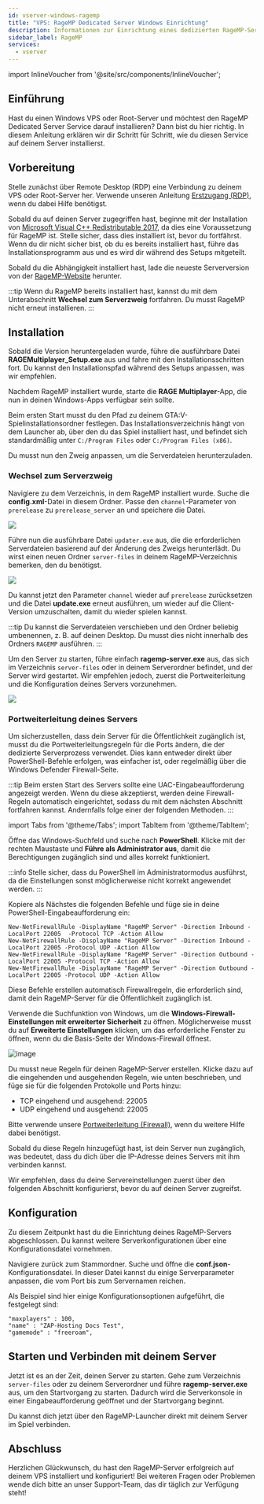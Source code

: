 ```yaml
---
id: vserver-windows-ragemp
title: "VPS: RageMP Dedicated Server Windows Einrichtung"
description: Informationen zur Einrichtung eines dedizierten RageMP-Servers auf einem Windows VPS von ZAP-Hosting – ZAP-Hosting.com-Dokumentation
sidebar_label: RageMP
services:
  - vserver
---
```


import InlineVoucher from '@site/src/components/InlineVoucher';

## Einführung

Hast du einen Windows VPS oder Root-Server und möchtest den RageMP Dedicated Server Service darauf installieren? Dann bist du hier richtig. In diesem Anleitung erklären wir dir Schritt für Schritt, wie du diesen Service auf deinem Server installierst.

<InlineVoucher />

## Vorbereitung

Stelle zunächst über Remote Desktop (RDP) eine Verbindung zu deinem VPS oder Root-Server her. Verwende unseren Anleitung [Erstzugang (RDP)](vserver-windows-userdp.md), wenn du dabei Hilfe benötigst.

Sobald du auf deinen Server zugegriffen hast, beginne mit der Installation von [Microsoft Visual C++ Redistributable 2017](https://aka.ms/vs/15/release/VC_redist.x64.exe), da dies eine Voraussetzung für RageMP ist. Stelle sicher, dass dies installiert ist, bevor du fortfährst. Wenn du dir nicht sicher bist, ob du es bereits installiert hast, führe das Installationsprogramm aus und es wird dir während des Setups mitgeteilt.

Sobald du die Abhängigkeit installiert hast, lade die neueste Serverversion von der [RageMP-Website](https://cdn.rage.mp/public/files/RAGEMultiplayer_Setup.exe) herunter.

:::tip
Wenn du RageMP bereits installiert hast, kannst du mit dem Unterabschnitt **Wechsel zum Serverzweig** fortfahren. Du musst RageMP nicht erneut installieren.
:::

## Installation

Sobald die Version heruntergeladen wurde, führe die ausführbare Datei **RAGEMultiplayer_Setup.exe** aus und fahre mit den Installationsschritten fort. Du kannst den Installationspfad während des Setups anpassen, was wir empfehlen.

Nachdem RageMP installiert wurde, starte die **RAGE Multiplayer**-App, die nun in deinen Windows-Apps verfügbar sein sollte.

Beim ersten Start musst du den Pfad zu deinem GTA:V-Spielinstallationsordner festlegen. Das Installationsverzeichnis hängt von dem Launcher ab, über den du das Spiel installiert hast, und befindet sich standardmäßig unter `C:/Program Files` oder `C:/Program Files (x86)`.

Du musst nun den Zweig anpassen, um die Serverdateien herunterzuladen.

### Wechsel zum Serverzweig

Navigiere zu dem Verzeichnis, in dem RageMP installiert wurde. Suche die **config.xml**-Datei in diesem Ordner. Passe den `channel`-Parameter von `prerelease` zu `prerelease_server` an und speichere die Datei.

![](https://screensaver01.zap-hosting.com/index.php/s/zbZfQCdnjjqmdbs/preview)

Führe nun die ausführbare Datei `updater.exe` aus, die die erforderlichen Serverdateien basierend auf der Änderung des Zweigs herunterlädt. Du wirst einen neuen Ordner `server-files` in deinem RageMP-Verzeichnis bemerken, den du benötigst.

![](https://screensaver01.zap-hosting.com/index.php/s/FpK5GdwnHMRRkfD/preview)

Du kannst jetzt den Parameter `channel` wieder auf `prerelease` zurücksetzen und die Datei **update.exe** erneut ausführen, um wieder auf die Client-Version umzuschalten, damit du wieder spielen kannst.

:::tip
Du kannst die Serverdateien verschieben und den Ordner beliebig umbenennen, z. B. auf deinen Desktop. Du musst dies nicht innerhalb des Ordners `RAGEMP` ausführen.
:::

Um den Server zu starten, führe einfach **ragemp-server.exe** aus, das sich im Verzeichnis `server-files` oder in deinem Serverordner befindet, und der Server wird gestartet. Wir empfehlen jedoch, zuerst die Portweiterleitung und die Konfiguration deines Servers vorzunehmen.

![](https://screensaver01.zap-hosting.com/index.php/s/AiJWmSjsjw7bMYX/preview)

### Portweiterleitung deines Servers

Um sicherzustellen, dass dein Server für die Öffentlichkeit zugänglich ist, musst du die Portweiterleitungsregeln für die Ports ändern, die der dedizierte Serverprozess verwendet. Dies kann entweder direkt über PowerShell-Befehle erfolgen, was einfacher ist, oder regelmäßig über die Windows Defender Firewall-Seite.

:::tip
Beim ersten Start des Servers sollte eine UAC-Eingabeaufforderung angezeigt werden. Wenn du diese akzeptierst, werden deine Firewall-Regeln automatisch eingerichtet, sodass du mit dem nächsten Abschnitt fortfahren kannst. Andernfalls folge einer der folgenden Methoden.
:::

import Tabs from '@theme/Tabs';
import TabItem from '@theme/TabItem';

<Tabs>
<TabItem value="powershell" label="Via Powershell" default>

Öffne das Windows-Suchfeld und suche nach **PowerShell**. Klicke mit der rechten Maustaste und **Führe als Administrator aus**, damit die Berechtigungen zugänglich sind und alles korrekt funktioniert.

:::info
Stelle sicher, dass du PowerShell im Administratormodus ausführst, da die Einstellungen sonst möglicherweise nicht korrekt angewendet werden.
:::

Kopiere als Nächstes die folgenden Befehle und füge sie in deine PowerShell-Eingabeaufforderung ein:

```
New-NetFirewallRule -DisplayName "RageMP Server" -Direction Inbound -LocalPort 22005  -Protocol TCP -Action Allow
New-NetFirewallRule -DisplayName "RageMP Server" -Direction Inbound -LocalPort 22005 -Protocol UDP -Action Allow
New-NetFirewallRule -DisplayName "RageMP Server" -Direction Outbound -LocalPort 22005 -Protocol TCP -Action Allow
New-NetFirewallRule -DisplayName "RageMP Server" -Direction Outbound -LocalPort 22005 -Protocol UDP -Action Allow
```

Diese Befehle erstellen automatisch Firewallregeln, die erforderlich sind, damit dein RageMP-Server für die Öffentlichkeit zugänglich ist.

</TabItem>

<TabItem value="windefender" label="Via Windows Defender">

Verwende die Suchfunktion von Windows, um die **Windows-Firewall-Einstellungen mit erweiterter Sicherheit** zu öffnen. Möglicherweise musst du auf **Erweiterte Einstellungen** klicken, um das erforderliche Fenster zu öffnen, wenn du die Basis-Seite der Windows-Firewall öffnest.

![image](https://github.com/zaphosting/docs/assets/42719082/5fb9f943-7e51-4d8f-9df4-2f5ff60857d3)

Du musst neue Regeln für deinen RageMP-Server erstellen. Klicke dazu auf die eingehenden und ausgehenden Regeln, wie unten beschrieben, und füge sie für die folgenden Protokolle und Ports hinzu:

- TCP eingehend und ausgehend: 22005
- UDP eingehend und ausgehend: 22005

Bitte verwende unsere [Portweiterleitung (Firewall)](vserver-windows-port.md), wenn du weitere Hilfe dabei benötigst.

</TabItem>
</Tabs>

Sobald du diese Regeln hinzugefügt hast, ist dein Server nun zugänglich, was bedeutet, dass du dich über die IP-Adresse deines Servers mit ihm verbinden kannst.

Wir empfehlen, dass du deine Servereinstellungen zuerst über den folgenden Abschnitt konfigurierst, bevor du auf deinen Server zugreifst.

## Konfiguration

Zu diesem Zeitpunkt hast du die Einrichtung deines RageMP-Servers abgeschlossen. Du kannst weitere Serverkonfigurationen über eine Konfigurationsdatei vornehmen.

Navigiere zurück zum Stammordner. Suche und öffne die **conf.json**-Konfigurationsdatei. In dieser Datei kannst du einige Serverparameter anpassen, die vom Port bis zum Servernamen reichen.

Als Beispiel sind hier einige Konfigurationsoptionen aufgeführt, die festgelegt sind:

```
"maxplayers" : 100,
"name" : "ZAP-Hosting Docs Test",
"gamemode" : "freeroam",
```

## Starten und Verbinden mit deinem Server

Jetzt ist es an der Zeit, deinen Server zu starten. Gehe zum Verzeichnis `server-files` oder zu deinem Serverordner und führe **ragemp-server.exe** aus, um den Startvorgang zu starten. Dadurch wird die Serverkonsole in einer Eingabeaufforderung geöffnet und der Startvorgang beginnt.

Du kannst dich jetzt über den RageMP-Launcher direkt mit deinem Server im Spiel verbinden.

## Abschluss

Herzlichen Glückwunsch, du hast den RageMP-Server erfolgreich auf deinem VPS installiert und konfiguriert! Bei weiteren Fragen oder Problemen wende dich bitte an unser Support-Team, das dir täglich zur Verfügung steht!
